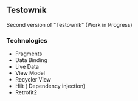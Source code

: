 ## Testownik
Second version of "Testownik" (Work in Progress)

### Technologies
- Fragments
- Data Binding 
- Live Data
- View Model
- Recycler View 
- Hilt ( Dependency injection)
- Retrofit2 
